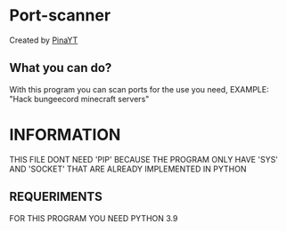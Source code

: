# Port-scanner
Created by [PinaYT](http://pinayt.ml)
## What you can do?
With this program you can scan ports for the use you need, EXAMPLE: "Hack bungeecord minecraft servers"

# INFORMATION
THIS FILE DONT NEED 'PIP' BECAUSE THE PROGRAM ONLY HAVE 'SYS' AND 'SOCKET' THAT ARE ALREADY IMPLEMENTED IN PYTHON
## REQUERIMENTS
FOR THIS PROGRAM YOU NEED PYTHON 3.9 
